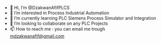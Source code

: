 - 👋 Hi, I’m @DzakwanAfifPLCS
- 👀 I’m interested in Process Industrial Automation
- 🌱 I’m currently learning PLC Siemens Process Simulator and Integration
- 💞️ I’m looking to collaborate on any PLC Projects
- 📫 How to reach me : you can email me trough mdzakwanafif@gmail.com

<!---
DzakwanAfifPLCS/DzakwanAfifPLCS is a ✨ special ✨ repository because its `README.md` (this file) appears on your GitHub profile.
You can click the Preview link to take a look at your changes.
--->
